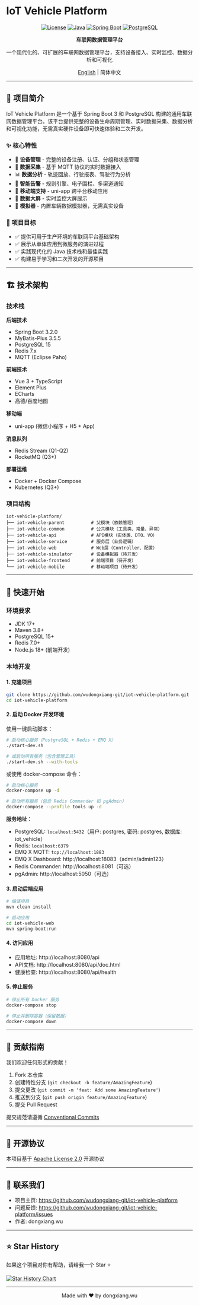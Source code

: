 # IoT Vehicle Platform

<div align="center">

[![License](https://img.shields.io/badge/license-Apache%202-blue.svg)](LICENSE)
[![Java](https://img.shields.io/badge/Java-17-red.svg)](https://www.oracle.com/java/)
[![Spring Boot](https://img.shields.io/badge/Spring%20Boot-3.2.0-brightgreen.svg)](https://spring.io/projects/spring-boot)
[![PostgreSQL](https://img.shields.io/badge/PostgreSQL-15-blue.svg)](https://www.postgresql.org/)

**车联网数据管理平台**

一个现代化的、可扩展的车联网数据管理平台，支持设备接入、实时监控、数据分析和可视化

[English](README_EN.md) | 简体中文

</div>

---

## 📖 项目简介

IoT Vehicle Platform 是一个基于 Spring Boot 3 和 PostgreSQL 构建的通用车联网数据管理平台。该平台提供完整的设备生命周期管理、实时数据采集、数据分析和可视化功能，无需真实硬件设备即可快速体验和二次开发。

### ✨ 核心特性

- 🚗 **设备管理** - 完整的设备注册、认证、分组和状态管理
- 📡 **数据采集** - 基于 MQTT 协议的实时数据接入
- 📊 **数据分析** - 轨迹回放、行驶报表、驾驶行为分析
- 🔔 **智能告警** - 规则引擎、电子围栏、多渠道通知
- 📱 **移动端支持** - uni-app 跨平台移动应用
- 🎨 **数据大屏** - 实时监控大屏展示
- 🔧 **模拟器** - 内置车辆数据模拟器，无需真实设备

### 🎯 项目目标

- ✅ 提供可用于生产环境的车联网平台基础架构
- ✅ 展示从单体应用到微服务的演进过程
- ✅ 实践现代化的 Java 技术栈和最佳实践
- ✅ 构建易于学习和二次开发的开源项目

---

## 🏗️ 技术架构

### 技术栈

**后端技术**
- Spring Boot 3.2.0
- MyBatis-Plus 3.5.5
- PostgreSQL 15
- Redis 7.x
- MQTT (Eclipse Paho)

**前端技术**
- Vue 3 + TypeScript
- Element Plus
- ECharts
- 高德/百度地图

**移动端**
- uni-app (微信小程序 + H5 + App)

**消息队列**
- Redis Stream (Q1-Q2)
- RocketMQ (Q3+)

**部署运维**
- Docker + Docker Compose
- Kubernetes (Q3+)

### 项目结构

```
iot-vehicle-platform/
├── iot-vehicle-parent          # 父模块（依赖管理）
├── iot-vehicle-common          # 公共模块（工具类、常量、异常）
├── iot-vehicle-api             # API模块（实体类、DTO、VO）
├── iot-vehicle-service         # 服务层（业务逻辑）
├── iot-vehicle-web             # Web层（Controller、配置）
├── iot-vehicle-simulator       # 设备模拟器（待开发）
├── iot-vehicle-frontend        # 前端项目（待开发）
└── iot-vehicle-mobile          # 移动端项目（待开发）
```

---

## 🚀 快速开始

### 环境要求

- JDK 17+
- Maven 3.8+
- PostgreSQL 15+
- Redis 7.0+
- Node.js 18+ (前端开发)

### 本地开发

#### 1. 克隆项目

```bash
git clone https://github.com/wudongxiang-git/iot-vehicle-platform.git
cd iot-vehicle-platform
```

#### 2. 启动 Docker 开发环境

使用一键启动脚本：

```bash
# 启动核心服务（PostgreSQL + Redis + EMQ X）
./start-dev.sh

# 或启动所有服务（包含管理工具）
./start-dev.sh --with-tools
```

或使用 docker-compose 命令：

```bash
# 启动核心服务
docker-compose up -d

# 启动所有服务（包含 Redis Commander 和 pgAdmin）
docker-compose --profile tools up -d
```

**服务地址**：
- PostgreSQL: `localhost:5432`（用户: postgres, 密码: postgres, 数据库: iot_vehicle）
- Redis: `localhost:6379`
- EMQ X MQTT: `tcp://localhost:1883`
- EMQ X Dashboard: http://localhost:18083（admin/admin123）
- Redis Commander: http://localhost:8081（可选）
- pgAdmin: http://localhost:5050（可选）

#### 3. 启动后端应用

```bash
# 编译项目
mvn clean install

# 启动应用
cd iot-vehicle-web
mvn spring-boot:run
```

#### 4. 访问应用

- 应用地址: http://localhost:8080/api
- API文档: http://localhost:8080/api/doc.html
- 健康检查: http://localhost:8080/api/health

#### 5. 停止服务

```bash
# 停止所有 Docker 服务
docker-compose stop

# 停止并删除容器（保留数据）
docker-compose down
```

---

## 🤝 贡献指南

我们欢迎任何形式的贡献！

1. Fork 本仓库
2. 创建特性分支 (`git checkout -b feature/AmazingFeature`)
3. 提交更改 (`git commit -m 'feat: Add some AmazingFeature'`)
4. 推送到分支 (`git push origin feature/AmazingFeature`)
5. 提交 Pull Request

提交规范请遵循 [Conventional Commits](https://www.conventionalcommits.org/)

---

## 📄 开源协议

本项目基于 [Apache License 2.0](LICENSE) 开源协议

---

## 👥 联系我们

- 项目主页: https://github.com/wudongxiang-git/iot-vehicle-platform
- 问题反馈: https://github.com/wudongxiang-git/iot-vehicle-platform/issues
- 作者: dongxiang.wu

---

## ⭐ Star History

如果这个项目对你有帮助，请给我一个 Star ⭐

[![Star History Chart](https://api.star-history.com/svg?repos=wudongxiang-git/iot-vehicle-platform&type=Date)](https://star-history.com/#wudongxiang-git/iot-vehicle-platform&Date)

---

<div align="center">

Made with ❤️ by dongxiang.wu

</div>

